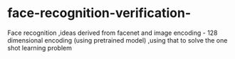 # face-recognition-verification-
Face recognition ,ideas derived  from facenet  and image encoding - 128 dimensional encoding (using pretrained model) ,using that to solve the one shot learning problem
